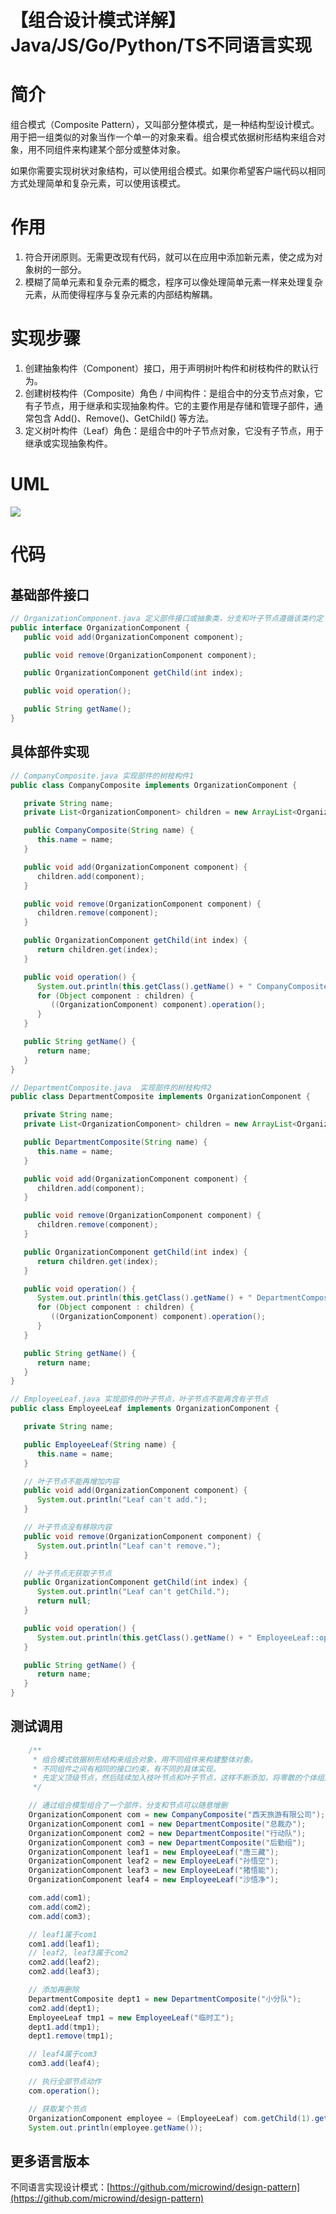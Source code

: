 # 【组合设计模式详解】Java/JS/Go/Python/TS不同语言实现

# 简介
组合模式（Composite Pattern），又叫部分整体模式，是一种结构型设计模式。用于把一组类似的对象当作一个单一的对象来看。组合模式依据树形结构来组合对象，用不同组件来构建某个部分或整体对象。

 如果你需要实现树状对象结构，可以使用组合模式。如果你希望客户端代码以相同方式处理简单和复杂元素，可以使用该模式。

# 作用
1. 符合开闭原则。无需更改现有代码，就可以在应用中添加新元素，使之成为对象树的一部分。
2. 模糊了简单元素和复杂元素的概念，程序可以像处理简单元素一样来处理复杂元素，从而使得程序与复杂元素的内部结构解耦。

# 实现步骤
1. 创建抽象构件（Component）接口，用于声明树叶构件和树枝构件的默认行为。
2. 创建树枝构件（Composite）角色 / 中间构件：是组合中的分支节点对象，它有子节点，用于继承和实现抽象构件。它的主要作用是存储和管理子部件，通常包含 Add()、Remove()、GetChild() 等方法。
3. 定义树叶构件（Leaf）角色：是组合中的叶子节点对象，它没有子节点，用于继承或实现抽象构件。

# UML
<img src="../docs/uml/composite-pattern.png">

# 代码

## 基础部件接口
```java
// OrganizationComponent.java 定义部件接口或抽象类，分支和叶子节点遵循该类约定
public interface OrganizationComponent {
   public void add(OrganizationComponent component);

   public void remove(OrganizationComponent component);

   public OrganizationComponent getChild(int index);

   public void operation();

   public String getName();
}
```

## 具体部件实现
```java
// CompanyComposite.java 实现部件的树枝构件1
public class CompanyComposite implements OrganizationComponent {

   private String name;
   private List<OrganizationComponent> children = new ArrayList<OrganizationComponent>();

   public CompanyComposite(String name) {
      this.name = name;
   }

   public void add(OrganizationComponent component) {
      children.add(component);
   }

   public void remove(OrganizationComponent component) {
      children.remove(component);
   }

   public OrganizationComponent getChild(int index) {
      return children.get(index);
   }

   public void operation() {
      System.out.println(this.getClass().getName() + " CompanyComposite::operation() " + this.name);
      for (Object component : children) {
         ((OrganizationComponent) component).operation();
      }
   }

   public String getName() {
      return name;
   }
}
```

```java
// DepartmentComposite.java  实现部件的树枝构件2
public class DepartmentComposite implements OrganizationComponent {

   private String name;
   private List<OrganizationComponent> children = new ArrayList<OrganizationComponent>();

   public DepartmentComposite(String name) {
      this.name = name;
   }

   public void add(OrganizationComponent component) {
      children.add(component);
   }

   public void remove(OrganizationComponent component) {
      children.remove(component);
   }

   public OrganizationComponent getChild(int index) {
      return children.get(index);
   }

   public void operation() {
      System.out.println(this.getClass().getName() + " DepartmentComposite::operation() " + this.name);
      for (Object component : children) {
         ((OrganizationComponent) component).operation();
      }
   }

   public String getName() {
      return name;
   }
}
```

```java
// EmployeeLeaf.java 实现部件的叶子节点，叶子节点不能再含有子节点
public class EmployeeLeaf implements OrganizationComponent {

   private String name;

   public EmployeeLeaf(String name) {
      this.name = name;
   }

   // 叶子节点不能再增加内容
   public void add(OrganizationComponent component) {
      System.out.println("Leaf can't add.");
   }

   // 叶子节点没有移除内容
   public void remove(OrganizationComponent component) {
      System.out.println("Leaf can't remove.");
   }

   // 叶子节点无获取子节点
   public OrganizationComponent getChild(int index) {
      System.out.println("Leaf can't getChild.");
      return null;
   }

   public void operation() {
      System.out.println(this.getClass().getName() + " EmployeeLeaf::operation() " + this.name);
   }

   public String getName() {
      return name;
   }
}
```

## 测试调用
```java
    /**
     * 组合模式依据树形结构来组合对象，用不同组件来构建整体对象。
     * 不同组件之间有相同的接口约束，有不同的具体实现。
     * 先定义顶级节点，然后陆续加入枝叶节点和叶子节点，这样不断添加，将零散的个体组成一个整体。ss
     */

    // 通过组合模型组合了一个部件，分支和节点可以随意增删
    OrganizationComponent com = new CompanyComposite("西天旅游有限公司");
    OrganizationComponent com1 = new DepartmentComposite("总裁办");
    OrganizationComponent com2 = new DepartmentComposite("行动队");
    OrganizationComponent com3 = new DepartmentComposite("后勤组");
    OrganizationComponent leaf1 = new EmployeeLeaf("唐三藏");
    OrganizationComponent leaf2 = new EmployeeLeaf("孙悟空");
    OrganizationComponent leaf3 = new EmployeeLeaf("猪悟能");
    OrganizationComponent leaf4 = new EmployeeLeaf("沙悟净");

    com.add(com1);
    com.add(com2);
    com.add(com3);

    // leaf1属于com1
    com1.add(leaf1);
    // leaf2, leaf3属于com2
    com2.add(leaf2);
    com2.add(leaf3);

    // 添加再删除
    DepartmentComposite dept1 = new DepartmentComposite("小分队");
    com2.add(dept1);
    EmployeeLeaf tmp1 = new EmployeeLeaf("临时工");
    dept1.add(tmp1);
    dept1.remove(tmp1);

    // leaf4属于com3
    com3.add(leaf4);

    // 执行全部节点动作
    com.operation();

    // 获取某个节点
    OrganizationComponent employee = (EmployeeLeaf) com.getChild(1).getChild(0);
    System.out.println(employee.getName());
```

## 更多语言版本
不同语言实现设计模式：[https://github.com/microwind/design-pattern](https://github.com/microwind/design-pattern)